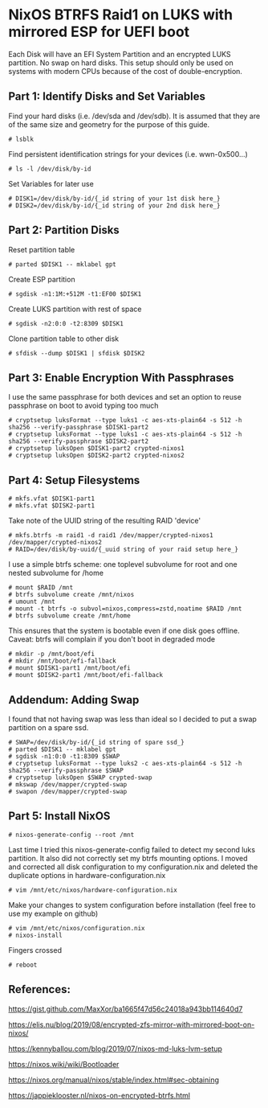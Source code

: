 # NixOS BTRFS Raid1 on LUKS with mirrored ESP for UEFI boot

Each Disk will have an EFI System Partition and an encrypted LUKS partition. No swap on hard disks.
This setup should only be used on systems with modern CPUs because of the cost of double-encryption.

## Part 1: Identify Disks and Set Variables

Find your hard disks (i.e. /dev/sda and /dev/sdb). It is assumed that they
are of the same size and geometry for the purpose of this guide.

    # lsblk

Find persistent identification strings for your devices (i.e. wwn-0x500...)

    # ls -l /dev/disk/by-id

Set Variables for later use

    # DISK1=/dev/disk/by-id/{_id string of your 1st disk here_}
    # DISK2=/dev/disk/by-id/{_id string of your 2nd disk here_}

## Part 2: Partition Disks

Reset partition table

    # parted $DISK1 -- mklabel gpt

Create ESP partition

    # sgdisk -n1:1M:+512M -t1:EF00 $DISK1

Create LUKS partition with rest of space

    # sgdisk -n2:0:0 -t2:8309 $DISK1

Clone partition table to other disk

    # sfdisk --dump $DISK1 | sfdisk $DISK2

## Part 3: Enable Encryption With Passphrases

I use the same passphrase for both devices and set an option to reuse passphrase on boot to avoid typing too much

    # cryptsetup luksFormat --type luks1 -c aes-xts-plain64 -s 512 -h sha256 --verify-passphrase $DISK1-part2
    # cryptsetup luksFormat --type luks1 -c aes-xts-plain64 -s 512 -h sha256 --verify-passphrase $DISK2-part2
    # cryptsetup luksOpen $DISK1-part2 crypted-nixos1
    # cryptsetup luksOpen $DISK2-part2 crypted-nixos2

## Part 4: Setup Filesystems

    # mkfs.vfat $DISK1-part1
    # mkfs.vfat $DISK2-part1

Take note of the UUID string of the resulting RAID 'device'

    # mkfs.btrfs -m raid1 -d raid1 /dev/mapper/crypted-nixos1 /dev/mapper/crypted-nixos2
    # RAID=/dev/disk/by-uuid/{_uuid string of your raid setup here_}

I use a simple btrfs scheme: one toplevel subvolume for root and one nested subvolume for /home

    # mount $RAID /mnt
    # btrfs subvolume create /mnt/nixos
    # umount /mnt
    # mount -t btrfs -o subvol=nixos,compress=zstd,noatime $RAID /mnt
    # btrfs subvolume create /mnt/home

This ensures that the system is bootable even if one disk goes offline. Caveat: btrfs will complain if you don't boot in degraded mode

    # mkdir -p /mnt/boot/efi
    # mkdir /mnt/boot/efi-fallback
    # mount $DISK1-part1 /mnt/boot/efi
    # mount $DISK2-part1 /mnt/boot/efi-fallback

## Addendum: Adding Swap

I found that not having swap was less than ideal so I decided to put a swap partition on a spare ssd.

    # SWAP=/dev/disk/by-id/{_id string of spare ssd_}
    # parted $DISK1 -- mklabel gpt
    # sgdisk -n1:0:0 -t1:8309 $SWAP
    # cryptsetup luksFormat --type luks2 -c aes-xts-plain64 -s 512 -h sha256 --verify-passphrase $SWAP
    # cryptsetup luksOpen $SWAP crypted-swap
    # mkswap /dev/mapper/crypted-swap
    # swapon /dev/mapper/crypted-swap
    
## Part 5: Install NixOS

    # nixos-generate-config --root /mnt

Last time I tried this nixos-generate-config failed to detect my second luks partition. It also did not correctly set my btrfs mounting options. I moved and corrected all disk configuration to my configuration.nix and deleted the duplicate options in hardware-configuration.nix

    # vim /mnt/etc/nixos/hardware-configuration.nix

Make your changes to system configuration before installation (feel free to use my example on github)

    # vim /mnt/etc/nixos/configuration.nix
    # nixos-install

Fingers crossed

    # reboot
    
## References:

https://gist.github.com/MaxXor/ba1665f47d56c24018a943bb114640d7

https://elis.nu/blog/2019/08/encrypted-zfs-mirror-with-mirrored-boot-on-nixos/

https://kennyballou.com/blog/2019/07/nixos-md-luks-lvm-setup

https://nixos.wiki/wiki/Bootloader

https://nixos.org/manual/nixos/stable/index.html#sec-obtaining

https://jappieklooster.nl/nixos-on-encrypted-btrfs.html

